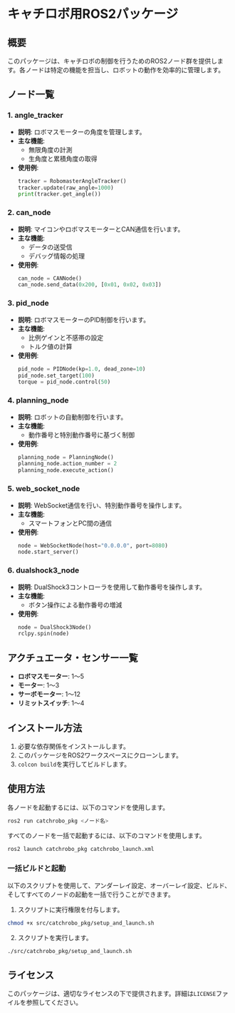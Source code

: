 # キャチロボ用ROS2パッケージ

## 概要
このパッケージは、キャチロボの制御を行うためのROS2ノード群を提供します。各ノードは特定の機能を担当し、ロボットの動作を効率的に管理します。

## ノード一覧

### 1. angle_tracker
- **説明**: ロボマスモーターの角度を管理します。
- **主な機能**:
  - 無限角度の計測
  - 生角度と累積角度の取得
- **使用例**:
  ```python
  tracker = RobomasterAngleTracker()
  tracker.update(raw_angle=1000)
  print(tracker.get_angle())
  ```

### 2. can_node
- **説明**: マイコンやロボマスモーターとCAN通信を行います。
- **主な機能**:
  - データの送受信
  - デバッグ情報の処理
- **使用例**:
  ```python
  can_node = CANNode()
  can_node.send_data(0x200, [0x01, 0x02, 0x03])
  ```

### 3. pid_node
- **説明**: ロボマスモーターのPID制御を行います。
- **主な機能**:
  - 比例ゲインと不感帯の設定
  - トルク値の計算
- **使用例**:
  ```python
  pid_node = PIDNode(kp=1.0, dead_zone=10)
  pid_node.set_target(100)
  torque = pid_node.control(50)
  ```

### 4. planning_node
- **説明**: ロボットの自動制御を行います。
- **主な機能**:
  - 動作番号と特別動作番号に基づく制御
- **使用例**:
  ```python
  planning_node = PlanningNode()
  planning_node.action_number = 2
  planning_node.execute_action()
  ```

### 5. web_socket_node
- **説明**: WebSocket通信を行い、特別動作番号を操作します。
- **主な機能**:
  - スマートフォンとPC間の通信
- **使用例**:
  ```python
  node = WebSocketNode(host="0.0.0.0", port=8080)
  node.start_server()
  ```

### 6. dualshock3_node
- **説明**: DualShock3コントローラを使用して動作番号を操作します。
- **主な機能**:
  - ボタン操作による動作番号の増減
- **使用例**:
  ```python
  node = DualShock3Node()
  rclpy.spin(node)
  ```

## アクチュエータ・センサー一覧
- **ロボマスモーター**: 1～5
- **モーター**: 1～3
- **サーボモーター**: 1～12
- **リミットスイッチ**: 1～4

## インストール方法
1. 必要な依存関係をインストールします。
2. このパッケージをROS2ワークスペースにクローンします。
3. `colcon build`を実行してビルドします。

## 使用方法
各ノードを起動するには、以下のコマンドを使用します。
```bash
ros2 run catchrobo_pkg <ノード名>
```

すべてのノードを一括で起動するには、以下のコマンドを使用します。
```bash
ros2 launch catchrobo_pkg catchrobo_launch.xml
```

### 一括ビルドと起動
以下のスクリプトを使用して、アンダーレイ設定、オーバーレイ設定、ビルド、そしてすべてのノードの起動を一括で行うことができます。

1. スクリプトに実行権限を付与します。
```bash
chmod +x src/catchrobo_pkg/setup_and_launch.sh
```

2. スクリプトを実行します。
```bash
./src/catchrobo_pkg/setup_and_launch.sh
```

## ライセンス
このパッケージは、適切なライセンスの下で提供されます。詳細は`LICENSE`ファイルを参照してください。